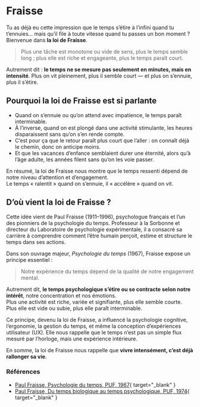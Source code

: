 # Fraisse

Tu as déjà eu cette impression que le temps s’étire à l’infini quand tu t’ennuies… mais qu’il file à toute vitesse quand tu passes un bon moment ?  
Bienvenue dans **la loi de Fraisse**.

> Plus une tâche est monotone ou vide de sens, plus le temps semble long ; plus elle est riche et engageante, plus le temps paraît court.

Autrement dit : **le temps ne se mesure pas seulement en minutes, mais en intensité**.
Plus on vit pleinement, plus il semble court — et plus on s’ennuie, plus il s’étire.

## Pourquoi la loi de Fraisse est si parlante

* Quand on s’ennuie ou qu’on attend avec impatience, le temps paraît interminable.
* À l’inverse, quand on est plongé dans une activité stimulante, les heures disparaissent sans qu’on s’en rende compte.
* C’est pour ça que le retour paraît plus court que l’aller : on connaît déjà le chemin, donc on anticipe moins.
* Et que les vacances d’enfance semblaient durer une éternité, alors qu’à l’âge adulte, les années filent sans qu’on les voie passer.

En résumé, la loi de Fraisse nous montre que le temps ressenti dépend de notre niveau d’attention et d’engagement.  
Le temps « ralentit » quand on s’ennuie, il « accélère » quand on vit.

## D’où vient la loi de Fraisse ?

Cette idée vient de Paul Fraisse (1911–1996), psychologue français et l’un des pionniers de la psychologie du temps. Professeur à la Sorbonne et directeur du Laboratoire de psychologie expérimentale, il a consacré sa carrière à comprendre comment l’être humain perçoit, estime et structure le temps dans ses actions.

Dans son ouvrage majeur, _Psychologie du temps_ (1967), Fraisse expose un principe essentiel :

> Notre expérience du temps dépend de la qualité de notre engagement mental.

Autrement dit, **le temps psychologique s’étire ou se contracte selon notre intérêt**, notre concentration et nos émotions.  
Plus une activité est riche, variée et signifiante, plus elle semble courte.  
Plus elle est vide ou subie, plus elle paraît interminable.

Ce principe, devenu la loi de Fraisse, a influencé la psychologie cognitive, l’ergonomie, la gestion du temps, et même la conception d’expériences utilisateur (UX). Elle nous rappelle que le temps n’est pas un simple flux mesuré par l’horloge, mais une expérience intérieure.

En somme, la loi de Fraisse nous rappelle que **vivre intensément, c’est déjà rallonger sa vie**.

### Références

* [Paul Fraisse, Psychologie du temps, PUF, 1967](https://www.abebooks.fr/Psychologie-temps-Paul-Fraisse-Biblioth%C3%A8que-scientifique/31545458895/bd){ target="_blank" }
* [Paul Fraisse, Du temps biologique au temps psychologique, PUF, 1974](https://excerpts.numilog.com/books/9782130357551.pdf){ target="_blank" }
